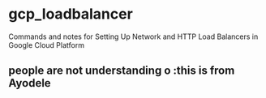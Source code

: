 # gcp_loadbalancer
Commands and notes for Setting Up Network and HTTP Load Balancers in Google Cloud Platform
## people are not understanding o :this is from Ayodele